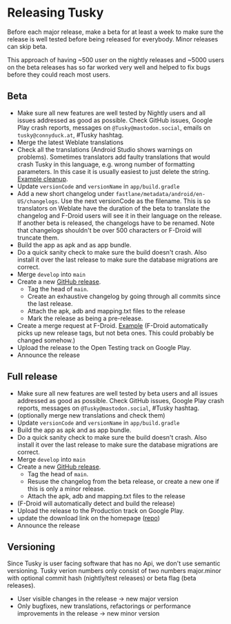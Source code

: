 # Releasing Tusky

Before each major release, make a beta for at least a week to make sure the release is well tested before being released for everybody. Minor releases can skip beta.

This approach of having ~500 user on the nightly releases and ~5000 users on the beta releases has so far worked very well and helped to fix bugs before they could reach most users.

## Beta

- Make sure all new features are well tested by Nightly users and all issues addressed as good as possible. Check GitHub issues, Google Play crash reports, messages on `@Tusky@mastodon.social`, emails on `tusky@connyduck.at`, #Tusky hashtag.
- Merge the latest Weblate translations
- Check all the translations (Android Studio shows warnings on problems). Sometimes translators add faulty translations that would crash Tusky in this language, e.g. wrong number of formatting parameters. In this case it is usually easiest to just delete the string. [Example cleanup](https://github.com/tuskyapp/Tusky/commit/feaea70af418c77178985144a2d01a8e97725dfd).
- Update `versionCode` and `versionName` in `app/build.gradle`
- Add a new short changelog under `fastlane/metadata/android/en-US/changelogs`. Use the next versionCode as the filename. This is so translators on Weblate have the duration of the beta to translate the changelog and F-Droid users will see it in their language on the release. If another beta is released, the changelogs have to be renamed. Note that changelogs shouldn't be over 500 characters or F-Droid will truncate them.
- Build the app as apk and as app bundle.
- Do a quick sanity check to make sure the build doesn't crash. Also install it over the last release to make sure the database migrations are correct.
- Merge `develop` into `main`
- Create a new [GitHub release](https://github.com/tuskyapp/Tusky/releases).
  - Tag the head of `main`.
  - Create an exhaustive changelog by going through all commits since the last release.
  - Attach the apk, adb and mapping.txt files to the release
  - Mark the release as being a pre-release.
- Create a merge request at F-Droid. [Example](https://gitlab.com/fdroid/fdroiddata/-/merge_requests/11218) (F-Droid automatically picks up new release tags, but not beta ones. This could probably be changed somehow.)
- Upload the release to the Open Testing track on Google Play.
- Announce the release

## Full release

- Make sure all new features are well tested by beta users and all issues addressed as good as possible. Check GitHub issues, Google Play crash reports, messages on `@Tusky@mastodon.social`, #Tusky hashtag.
- (optionally merge new translations and check them)
- Update `versionCode` and `versionName` in `app/build.gradle`
- Build the app as apk and as app bundle.
- Do a quick sanity check to make sure the build doesn't crash. Also install it over the last release to make sure the database migrations are correct.
- Merge `develop` into `main`
- Create a new [GitHub release](https://github.com/tuskyapp/Tusky/releases).
  - Tag the head of `main`.
  - Resuse the changelog from the beta release, or create a new one if this is only a minor release.
  - Attach the apk, adb and mapping.txt files to the release
- (F-Droid will automatically detect and build the release)
- Upload the release to the Production track on Google Play.
- update the download link on the homepage ([repo](https://github.com/tuskyapp/tuskyapp.github.io))
- Announce the release

## Versioning

Since Tusky is user facing software that has no Api, we don't use semantic versioning. Tusky verion numbers only consist of two numbers major.minor with optional commit hash (nightly/test releases) or beta flag (beta releases).
- User visible changes in the release -> new major version
- Only bugfixes, new translations, refactorings or performance improvements in the release -> new minor version
